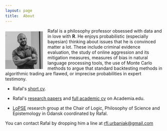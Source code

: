 ```yaml
---
layout: page
title:  About
---
```



<img src="../images/rafalProfile.JPG" alt="Rafal" width="120" style="float: left; padding: 10px 15px 0px 0px;"/>
  Rafal is a philosophy professor obsessed with data and in love with  <b> R</b>. He enjoys probabilistic (especially bayesian) thinking about issues that he is convinced matter a lot. These include  criminal evidence evaluation, the study of online aggression and its mitigation measures, measures of bias in natural language processing tools, the use of Monte Carlo methods to argue that standard backtesting methods in algorithmic trading are flawed, or imprecise probabilities in expert testimony.


- Rafal's [short cv](https://github.com/rfl-urbaniak/rfl-urbaniak.github.io/blob/main/cv/urbaniakCVshort.pdf).

- Rafal's [research papers](https://ug.academia.edu/Rafa%C5%82Urbaniak) and [full academic cv](https://ug.academia.edu/Rafa%C5%82Urbaniak/CurriculumVitae) on Academia.edu.

- [LoPSE](http://lopsegdansk.blogspot.com/p/lopse-team.html) research group at the  Chair of Logic, Philosophy of Science and Epistemology in Gdansk coordinated by Rafal.


You can contact Rafal by dropping him a line at rfl.urbaniak@gmail.com
